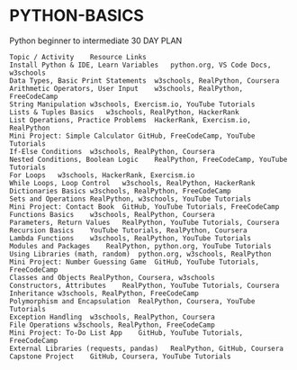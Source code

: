 # PYTHON-BASICS
Python beginner to intermediate
30 DAY PLAN

	Topic / Activity	Resource Links
	Install Python & IDE, Learn Variables	python.org, VS Code Docs, w3schools
	Data Types, Basic Print Statements	w3schools, RealPython, Coursera
	Arithmetic Operators, User Input	w3schools, RealPython, FreeCodeCamp
	String Manipulation	w3schools, Exercism.io, YouTube Tutorials
	Lists & Tuples Basics	w3schools, RealPython, HackerRank
	List Operations, Practice Problems	HackerRank, Exercism.io, RealPython
	Mini Project: Simple Calculator	GitHub, FreeCodeCamp, YouTube Tutorials
	If-Else Conditions	w3schools, RealPython, Coursera
	Nested Conditions, Boolean Logic	RealPython, FreeCodeCamp, YouTube Tutorials
	For Loops	w3schools, HackerRank, Exercism.io
	While Loops, Loop Control	w3schools, RealPython, HackerRank
	Dictionaries Basics	w3schools, RealPython, FreeCodeCamp
	Sets and Operations	RealPython, w3schools, YouTube Tutorials
	Mini Project: Contact Book	GitHub, YouTube Tutorials, FreeCodeCamp
	Functions Basics	w3schools, RealPython, Coursera
	Parameters, Return Values	RealPython, YouTube Tutorials, Coursera
	Recursion Basics	YouTube Tutorials, RealPython, Coursera
	Lambda Functions	w3schools, RealPython, YouTube Tutorials
	Modules and Packages	RealPython, python.org, YouTube Tutorials
	Using Libraries (math, random)	python.org, w3schools, RealPython
	Mini Project: Number Guessing Game	GitHub, YouTube Tutorials, FreeCodeCamp
	Classes and Objects	RealPython, Coursera, w3schools
	Constructors, Attributes	RealPython, YouTube Tutorials, Coursera
	Inheritance	w3schools, RealPython, FreeCodeCamp
	Polymorphism and Encapsulation	RealPython, Coursera, YouTube Tutorials
	Exception Handling	w3schools, RealPython, Coursera
	File Operations	w3schools, RealPython, FreeCodeCamp
	Mini Project: To-Do List App	GitHub, YouTube Tutorials, FreeCodeCamp
	External Libraries (requests, pandas)	RealPython, GitHub, Coursera
	Capstone Project	GitHub, Coursera, YouTube Tutorials
